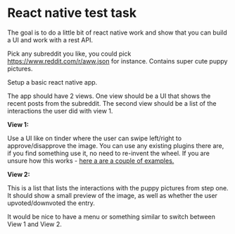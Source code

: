 # React native test task

The goal is to do a little bit of react native work and show that you can build a UI and work with a rest API.

Pick any subreddit you like, you could pick https://www.reddit.com/r/aww.json for instance. Contains super cute puppy pictures.

Setup a basic react native app.

The app should have 2 views. One view should be a UI that shows the recent posts from the subreddit. The second view should be a list of the interactions the user did with view 1.

**View 1:**

Use a UI like on tinder where the user can swipe left/right to approve/disapprove the image. You can use any existing plugins there are, if you find something use it, no need to re-invent the wheel. If you are unsure how this works - [here a are a couple of examples.](https://www.google.de/search?q=tinder+screenshot&espv=2&source=lnms&tbm=isch&sa=X&ved=0ahUKEwiR_pfhl9vSAhULtxQKHXx-AgUQ_AUICCgB&biw=1676&bih=953)

**View 2:**

This is a list that lists the interactions with the puppy pictures from step one. It should 
show a small preview of the image, as well as whether the user upvoted/downvoted the entry.

It would be nice to have a menu or something similar to switch between View 1 and View 2.

